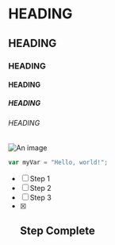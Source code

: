 # HEADING
## HEADING
### HEADING
#### HEADING
##### HEADING
###### HEADING
![An image](https://static.thenounproject.com/png/4216248-200.png)
``` javascript
var myVar = "Hello, world!";
```
- [ ] Step 1
- [ ] Step 2
- [ ] Step 3
- [X] Step Complete
  - 
